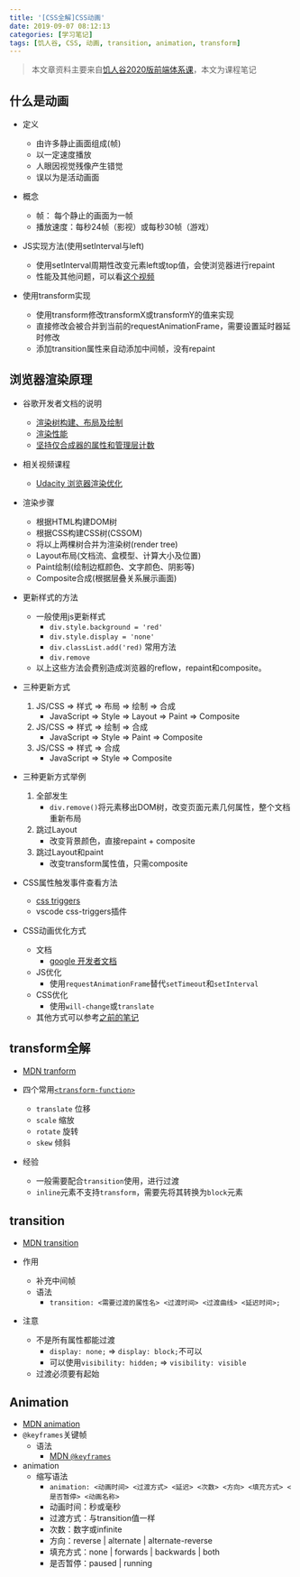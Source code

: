 ```yaml
---
title: '[CSS全解]CSS动画'
date: 2019-09-07 08:12:13
categories: [学习笔记]
tags: [饥人谷, CSS, 动画, transition, animation, transform]
---
```

> 本文章资料主要来自[饥人谷2020版前端体系课](https://mp.weixin.qq.com/s/nEzhoM75UCRMWReDEMnAfQ)，本文为课程笔记

## 什么是动画

+ 定义
  + 由许多静止画面组成(帧)
  + 以一定速度播放
  + 人眼因视觉残像产生错觉
  + 误以为是活动画面

+ 概念
  + 帧： 每个静止的画面为一帧
  + 播放速度：每秒24帧（影视）或每秒30帧（游戏）

+ JS实现方法(使用setInterval与left)
  + 使用setInterval周期性改变元素left或top值，会使浏览器进行repaint
  + 性能及其他问题，可以看[这个视频](https://www.youtube.com/watch?v=cCOL7MC4Pl0)

+ 使用transform实现
  + 使用transform修改transformX或transformY的值来实现
  + 直接修改会被合并到当前的requestAnimationFrame，需要设置延时器延时修改
  + 添加transition属性来自动添加中间帧，没有repaint
<!-- more -->
## 浏览器渲染原理

+ 谷歌开发者文档的说明
  + [渲染树构建、布局及绘制](https://developers.google.com/web/fundamentals/performance/critical-rendering-path/render-tree-construction)
  + [渲染性能](https://developers.google.com/web/fundamentals/performance/rendering/)
  + [坚持仅合成器的属性和管理层计数](https://developers.google.com/web/fundamentals/performance/rendering/stick-to-compositor-only-properties-and-manage-layer-count)
+ 相关视频课程
  + [Udacity 浏览器渲染优化](https://classroom.udacity.com/courses/ud860)

+ 渲染步骤
  + 根据HTML构建DOM树
  + 根据CSS构建CSS树(CSSOM)
  + 将以上两棵树合并为渲染树(render tree)
  + Layout布局(文档流、盒模型、计算大小及位置)
  + Paint绘制(绘制边框颜色、文字颜色、阴影等)
  + Composite合成(根据层叠关系展示画面)

+ 更新样式的方法
  + 一般使用js更新样式
    + `div.style.background = 'red'`
    + `div.style.display = 'none'`
    + `div.classList.add('red)` 常用方法
    + `div.remove`
  + 以上这些方法会费别造成浏览器的reflow，repaint和composite。

+ 三种更新方式
  1. JS/CSS => 样式 => 布局 => 绘制 => 合成
     + JavaScript => Style => Layout => Paint => Composite
  2. JS/CSS => 样式 => 绘制 => 合成
     + JavaScript => Style => Paint => Composite
  3. JS/CSS => 样式 => 合成
     + JavaScript => Style => Composite

+ 三种更新方式举例
  1. 全部发生
     + `div.remove()`将元素移出DOM树，改变页面元素几何属性，整个文档重新布局
  2. 跳过Layout
     + 改变背景颜色，直接repaint + composite
  3. 跳过Layout和paint
     + 改变transform属性值，只需composite

+ CSS属性触发事件查看方法
  + [css triggers](https://csstriggers.com/)
  + vscode css-triggers插件

+ CSS动画优化方式
  + 文档
    + [google 开发者文档](https://developers.google.com/web/fundamentals/performance/rendering/)
  + JS优化
    + 使用`requestAnimationFrame`替代`setTimeout`和`setInterval`
  + CSS优化
    + 使用`will-change`或`translate`
  + 其他方式可以参考[之前的笔记](https://blingblingredstar.github.io/2019/07/25/JavaScript-Performance/#Rendering-Performance)

## transform全解

+ [MDN tranform](https://developer.mozilla.org/zh-CN/docs/Web/CSS/transform)

+ 四个常用[`<transform-function>`](https://developer.mozilla.org/zh-CN/docs/Web/CSS/transform-function)
  + `translate` 位移
  + `scale` 缩放
  + `rotate` 旋转
  + `skew` 倾斜
+ 经验
  + 一般需要配合`transition`使用，进行过渡
  + `inline`元素不支持`transform`，需要先将其转换为`block`元素

## transition

+ [MDN transition](https://developer.mozilla.org/zh-CN/docs/Web/CSS/transition)

+ 作用
  + 补充中间帧
  + 语法
    + `transition: <需要过渡的属性名> <过渡时间> <过渡曲线> <延迟时间>;`
+ 注意
  + 不是所有属性都能过渡
    + `display: none;` => `display: block;`不可以
    + 可以使用`visibility: hidden;` => `visibility: visible`
  + 过渡必须要有起始

## Animation

+ [MDN animation](https://developer.mozilla.org/zh-CN/docs/Web/CSS/animation)
+ `@keyframes`关键帧
  + 语法
    + [MDN `@keyframes`](https://developer.mozilla.org/zh-CN/docs/Web/CSS/@keyframes)
+ animation
  + 缩写语法
    + `animation: <动画时间> <过渡方式> <延迟> <次数> <方向> <填充方式> <是否暂停> <动画名称>`
    + 动画时间：秒或毫秒
    + 过渡方式：与transition值一样
    + 次数：数字或infinite
    + 方向：reverse | alternate | alternate-reverse
    + 填充方式：none | forwards | backwards | both
    + 是否暂停：paused | running
